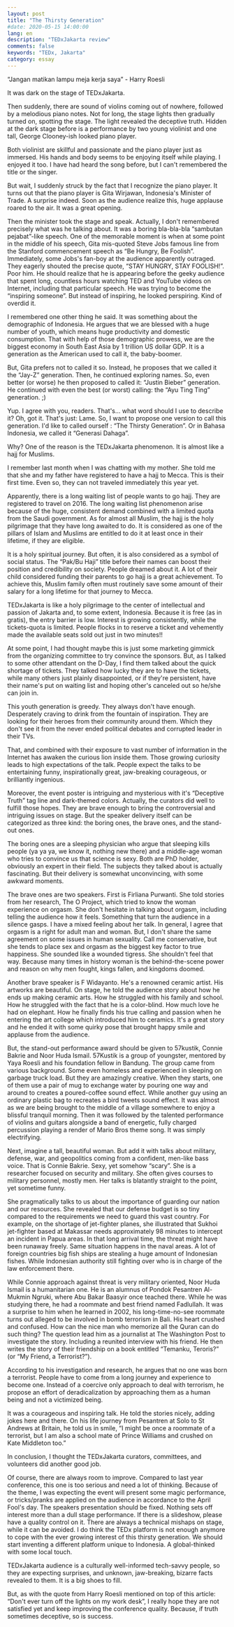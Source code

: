 ```yaml
---
layout: post
title: "The Thirsty Generation"
#date: 2020-05-15 14:00:00
lang: en
description: "TEDxJakarta review"
comments: false
keywords: "TEDx, Jakarta"
category: essay
---
```


“Jangan matikan lampu meja kerja saya” - Harry Roesli

It was dark on the stage of TEDxJakarta. 

Then suddenly, there are sound of violins coming out of nowhere, followed by a melodious piano notes. Not for long, the stage lights then gradually turned on, spotting the stage. The light revealed the deceptive truth. Hidden at the dark stage before is a performance by two young violinist and one tall, George Clooney-ish looked piano player. 

Both violinist are skillful and passionate and the piano player just as immersed. His hands and body seems to be enjoying itself while playing. I enjoyed it too. I have had heard the song before, but I can't remembered the title or the singer. 

But wait, I suddenly struck by the fact that I recognize the piano player. It turns out that the piano player is Gita Wirjawan, Indonesia's Minister of Trade. A surprise indeed. Soon as the audience realize this, huge applause roared to the air. It was a great opening. 

Then the minister took the stage and speak. Actually, I don't remembered precisely what was he talking about. It was a boring bla-bla-bla “sambutan pejabat”-like speech. One of the memorable moment is when at some point in the middle of his speech, Gita mis-quoted Steve Jobs famous line from the Stanford commencement speech as “Be Hungry, Be Foolish”. Immediately, some Jobs's fan-boy at the audience apparently outraged. They eagerly shouted the precise quote, “STAY HUNGRY, STAY FOOLISH!”. Poor him. He should realize that he is appearing before the geeky audience that spent long, countless hours watching TED and YouTube videos on Internet, including that particular speech. He was trying to become the “inspiring someone”. But instead of inspiring, he looked perspiring. Kind of overdid it. 

I remembered one other thing he said. It was something about the demographic of Indonesia. He argues that we are blessed with a huge number of youth, which means huge productivity and domestic consumption. That with help of those demographic prowess, we are the biggest economy in South East Asia by 1 trillion US dollar GDP. It is a generation as the American used to call it, the baby-boomer. 

But, Gita prefers not to called it so. Instead, he proposes that we called it the “Jay-Z” generation. Then, he continued exploring names. So, even better (or worse) he then proposed to called it: “Justin Bieber” generation. He continued with even the best (or worst) calling: the “Ayu Ting Ting” generation. ;) 

Yup. I agree with you, readers. That's... what word should I use to describe it? Oh, got it. That's just: Lame. So, I want to propose one version to call this generation. I'd like to called ourself : “The Thirsty Generation”. Or in Bahasa Indonesia, we called it “Generasi Dahaga”. 

Why? One of the reason is the TEDxJakarta phenomenon. It is almost like a hajj for Muslims. 

I remember last month when I was chatting with my mother. She told me that she and my father have registered to have a hajj to Mecca. This is their first time. Even so, they can not traveled immediately this year yet. 

Apparently, there is a long waiting list of people wants to go hajj. They are registered to travel on 2016. The long waiting list phenomenon arise because of the huge, consistent demand combined with a limited quota from the Saudi government. As for almost all Muslim, the hajj is the holy pilgrimage that they have long awaited to do. It is considered as one of the pillars of Islam and Muslims are entitled to do it at least once in their lifetime, if they are eligible. 

It is a holy spiritual journey. But often, it is also considered as a symbol of social status. The “Pak/Bu Haji” title before their names can boost their position and credibility on society. People dreamed about it. A lot of their child considered funding their parents to go hajj is a great achievement. To achieve this, Muslim family often must routinely save some amount of their salary for a long lifetime for that journey to Mecca. 

TEDxJakarta is like a holy pilgrimage to the center of intellectual and passion of Jakarta and, to some extent, Indonesia. Because it is free (as in gratis), the entry barrier is low. Interest is growing consistently, while the tickets-quota is limited. People flocks in to reserve a ticket and vehemently made the available seats sold out just in two minutes!! 

At some point, I had thought maybe this is just some marketing gimmick from the organizing committee to try convince the sponsors. But, as I talked to some other attendant on the D-Day, I find them talked about the quick shortage of tickets. They talked how lucky they are to have the tickets, while many others just plainly disappointed, or if they're persistent, have their name's put on waiting list and hoping other's canceled out so he/she can join in. 

This youth generation is greedy. They always don't have enough. Desperately craving to drink from the fountain of inspiration. They are looking for their heroes from their community around them. Which they don't see it from the never ended political debates and corrupted leader in their TVs. 

That, and combined with their exposure to vast number of information in the Internet has awaken the curious lion inside them. Those growing curiosity leads to high expectations of the talk. People expect the talks to be entertaining funny, inspirationally great, jaw-breaking courageous, or brilliantly ingenious. 

Moreover, the event poster is intriguing and mysterious with it's “Deceptive Truth” tag line and dark-themed colors. Actually, the curators did well to fulfill those hopes. They are brave enough to bring the controversial and intriguing issues on stage. But the speaker delivery itself can be categorized as three kind: the boring ones, the brave ones, and the stand-out ones. 

The boring ones are a sleeping physician who argue that sleeping kills people (ya ya ya, we know it, nothing new there) and a middle-age woman who tries to convince us that science is sexy. Both are PhD holder, obviously an expert in their field. The subjects they talked about is actually fascinating. But their delivery is somewhat unconvincing, with some awkward moments. 

The brave ones are two speakers. First is Firliana Purwanti. She told stories from her research, The O Project, which tried to know the woman experience on orgasm. She don't hesitate in talking about orgasm, including telling the audience how it feels. Something that turn the audience in a silence gasps. I have a mixed feeling about her talk. In general, I agree that orgasm is a right for adult man and woman. But, I don't share the same agreement on some issues in human sexuality. Call me conservative, but she tends to place sex and orgasm as the biggest key factor to true happiness. She sounded like a wounded tigress. She shouldn't feel that way. Because many times in history woman is the behind-the-scene power and reason on why men fought, kings fallen, and kingdoms doomed. 

Another brave speaker is F Widayanto. He's a renowned ceramic artist. His artworks are beautiful. On stage, he told the audience story about how he ends up making ceramic arts. How he struggled with his family and school. How he struggled with the fact that he is a color-blind. How much love he had on elephant. How he finally finds his true calling and passion when he entering the art college which introduced him to ceramics. It's a great story and he ended it with some quirky pose that brought happy smile and applause from the audience. 

But, the stand-out performance award should be given to 57kustik, Connie Bakrie and Noor Huda Ismail. 57Kustik is a group of youngster, mentored by Yaya Roesli and his foundation fellow in Bandung. The group came from various background. Some even homeless and experienced in sleeping on garbage truck load. But they are amazingly creative. When they starts, one of them use a pair of mug to exchange water by pouring one way and around to creates a poured-coffee sound effect. While another guy using an ordinary plastic bag to recreates a bird tweets sound effect. It was almost as we are being brought to the middle of a village somewhere to enjoy a blissful tranquil morning. Then it was followed by the talented performance of violins and guitars alongside a band of energetic, fully charged percussion playing a render of Mario Bros theme song. It was simply electrifying. 

Next, imagine a tall, beautiful woman. But add it with talks about military, defense, war, and geopolitics coming from a confident, men-like bass voice. That is Connie Bakrie. Sexy, yet somehow “scary”. She is a researcher focused on security and military. She often gives courses to military personnel, mostly men. Her talks is blatantly straight to the point, yet sometime funny. 

She pragmatically talks to us about the importance of guarding our nation and our resources. She revealed that our defense budget is so tiny compared to the requirements we need to guard this vast country. For example, on the shortage of jet-fighter planes, she illustrated that Sukhoi jet-fighter based at Makassar needs approximately 98 minutes to intercept an incident in Papua areas. In that long arrival time, the threat might have been runaway freely. Same situation happens in the naval areas. A lot of foreign countries big fish ships are stealing a huge amount of Indonesian fishes. While Indonesian authority still fighting over who is in charge of the law enforcement there. 

While Connie approach against threat is very military oriented, Noor Huda Ismail is a humanitarian one. He is an alumnus of Pondok Pesantren Al-Mukmin Ngruki, where Abu Bakar Baasyir once teached there. While he was studying there, he had a roommate and best friend named Fadlullah. It was a surprise to him when he learned in 2002, his long-time-no-see roommate turns out alleged to be involved in bomb terrorism in Bali. His heart crushed and confused. How can the nice man who memorize all the Quran can do such thing? The question lead him as a journalist at The Washington Post to investigate the story. Including a reunited interview with his friend. He then writes the story of their friendship on a book entitled “Temanku, Teroris?” (or “My Friend, a Terrorist?”). 

According to his investigation and research, he argues that no one was born a terrorist. People have to come from a long journey and experience to become one. Instead of a coercive only approach to deal with terrorism, he propose an effort of deradicalization by approaching them as a human being and not a victimized being. 

It was a courageous and inspiring talk. He told the stories nicely, adding jokes here and there. On his life journey from Pesantren at Solo to St Andrews at Britain, he told us in smile, “I might be once a roommate of a terrorist, but I am also a school mate of Prince Williams and crushed on Kate Middleton too.”

In conclusion, I thought the TEDxJakarta curators, committees, and volunteers did another good job. 

Of course, there are always room to improve. Compared to last year conference, this one is too serious and need a lot of thinking. Because of the theme, I was expecting the event will present some magic performance, or tricks/pranks are applied on the audience in accordance to the April Fool's day. The speakers presentation should be fixed. Nothing sets off interest more than a dull stage performance. If there is a slideshow, please have a quality control on it. There are always a technical mishaps on stage, while it can be avoided. I do think the TEDx platform is not enough anymore to cope with the ever growing interest of this thirsty generation. We should start inventing a different platform unique to Indonesia. A global-thinked with some local touch. 

TEDxJakarta audience is a culturally well-informed tech-savvy people, so they are expecting surprises, and unknown, jaw-breaking, bizarre facts revealed to them. It is a big shoes to fill. 

But, as with the quote from Harry Roesli mentioned on top of this article: “Don't ever turn off the lights on my work desk”, I really hope they are not satisfied yet and keep improving the conference quality. Because, if truth sometimes deceptive, so is success.